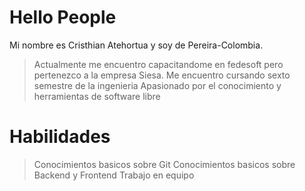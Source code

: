 # Hello People

Mi nombre es Cristhian Atehortua y soy de Pereira-Colombia.

> Actualmente me encuentro capacitandome en fedesoft pero pertenezco a la empresa Siesa.
> Me encuentro cursando sexto semestre de la ingenieria
> Apasionado por el conocimiento y herramientas de software libre

# Habilidades

> Conocimientos basicos sobre Git 
> Conocimientos basicos sobre Backend y Frontend 
> Trabajo en equipo
